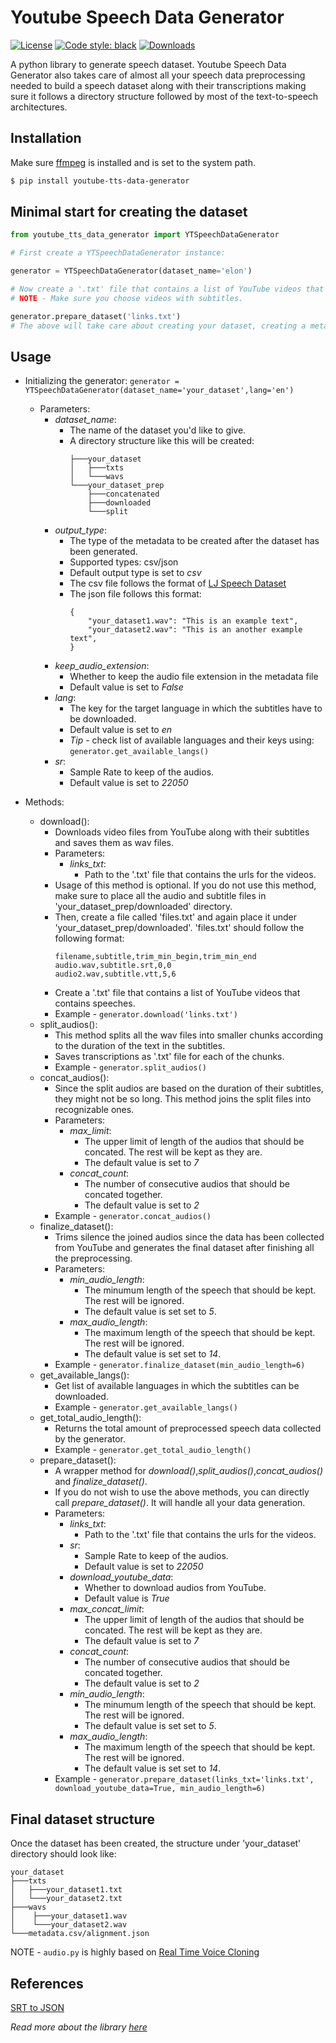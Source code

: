 # Youtube Speech Data Generator

[![License](https://img.shields.io/badge/License-MIT-blue.svg)](https://en.wikipedia.org/wiki/MIT_License)
[![Code style: black](https://img.shields.io/badge/code%20style-black-000000.svg)](https://github.com/psf/black)
[![Downloads](https://pepy.tech/badge/youtube-tts-data-generator)](https://pepy.tech/project/youtube-tts-data-generator)

A python library to generate speech dataset. Youtube Speech Data Generator also takes care of almost all your speech data preprocessing needed to build a speech dataset along with their transcriptions making sure it follows a directory structure followed by most of the text-to-speech architectures.

## Installation
Make sure [ffmpeg](https://ffmpeg.org/download.html#get-packages) is installed and is set to the system path.

```bash
$ pip install youtube-tts-data-generator
```

## Minimal start for creating the dataset

```python
from youtube_tts_data_generator import YTSpeechDataGenerator

# First create a YTSpeechDataGenerator instance:

generator = YTSpeechDataGenerator(dataset_name='elon')

# Now create a '.txt' file that contains a list of YouTube videos that contains speeches.
# NOTE - Make sure you choose videos with subtitles.

generator.prepare_dataset('links.txt')
# The above will take care about creating your dataset, creating a metadata file and trimming silence from the audios.

```

## Usage
<!--ts-->
- Initializing the generator:
  ```generator = YTSpeechDataGenerator(dataset_name='your_dataset',lang='en')```
  - Parameters:
    - *dataset_name*: 
      - The name of the dataset you'd like to give. 
      - A directory structure like this will be created:
        ```
        ├───your_dataset
        │   ├───txts
        │   └───wavs
        └───your_dataset_prep
            ├───concatenated
            ├───downloaded
            └───split
        ```
    - *output_type*: 
      - The type of the metadata to be created after the dataset has been generated.
      - Supported types: csv/json
      - Default output type is set to *csv*
      - The csv file follows the format of [LJ Speech Dataset](https://keithito.com/LJ-Speech-Dataset/)
      - The json file follows this format:
        ```
        {
            "your_dataset1.wav": "This is an example text",
            "your_dataset2.wav": "This is an another example text",
        }
        ```
    - *keep_audio_extension*:
      - Whether to keep the audio file extension in the metadata file
      - Default value is set to *False*
    - *lang*:
      - The key for the target language in which the subtitles have to be downloaded.
      - Default value is set to *en*
      - *Tip* - check list of available languages and their keys using: `generator.get_available_langs()`
    - *sr*:
      - Sample Rate to keep of the audios.
      - Default value is set to *22050*
 
- Methods:
  - download():
    - Downloads video files from YouTube along with their subtitles and saves them as wav files.
    - Parameters:
      - *links_txt*:
        - Path to the '.txt' file that contains the urls for the videos.
    - Usage of this method is optional. If you do not use this method, make sure to place all the audio and subtitle files in 'your_dataset_prep/downloaded' directory. 
    - Then, create a file called 'files.txt' and again place it under 'your_dataset_prep/downloaded'.
      'files.txt' should follow the following format:
      ```
      filename,subtitle,trim_min_begin,trim_min_end
      audio.wav,subtitle.srt,0,0
      audio2.wav,subtitle.vtt,5,6
      ```
    - Create a '.txt' file that contains a list of YouTube videos that contains speeches.
    - Example - ```generator.download('links.txt')```
  - split_audios():
    - This method splits all the wav files into smaller chunks according to the duration of the text in the subtitles.
    - Saves transcriptions as '.txt' file for each of the chunks.
    - Example - ```generator.split_audios()```
  - concat_audios():
    - Since the split audios are based on the duration of their subtitles, they might not be so long. This method joins the split files into recognizable ones.
    - Parameters:
      - *max_limit*: 
        - The upper limit of length of the audios that should be concated. The rest will be kept as they are.
        - The default value is set to *7*
      - *concat_count*: 
        - The number of consecutive audios that should be concated together. 
        - The default value is set to *2*
    - Example - ```generator.concat_audios()```
  - finalize_dataset():
    - Trims silence the joined audios since the data has been collected from YouTube and generates the final dataset after finishing all the preprocessing.
    - Parameters:
      - *min_audio_length*:
        - The minumum length of the speech that should be kept. The rest will be ignored.
        - The default value is set set to *5*.
      - *max_audio_length*:
        - The maximum length of the speech that should be kept. The rest will be ignored.
        - The default value is set set to *14*.        
    - Example - ```generator.finalize_dataset(min_audio_length=6)```
  - get_available_langs():
    - Get list of available languages in which the subtitles can be downloaded.
    - Example - ```generator.get_available_langs()```
  - get_total_audio_length():
    - Returns the total amount of preprocessed speech data collected by the generator.
    - Example - ```generator.get_total_audio_length()```
  - prepare_dataset():
    - A wrapper method for *download()*,*split_audios()*,*concat_audios()* and *finalize_dataset()*.
    - If you do not wish to use the above methods, you can directly call *prepare_dataset()*. It will handle all your data generation.
    - Parameters:
      - *links_txt*:
        - Path to the '.txt' file that contains the urls for the videos.
      - *sr*:
        - Sample Rate to keep of the audios.
        - Default value is set to *22050*  
      - *download_youtube_data*:
        - Whether to download audios from YouTube.
        - Default value is *True*
      - *max_concat_limit*: 
        - The upper limit of length of the audios that should be concated. The rest will be kept as they are.
        - The default value is set to *7*
      - *concat_count*: 
        - The number of consecutive audios that should be concated together. 
        - The default value is set to *2*
      - *min_audio_length*:
        - The minumum length of the speech that should be kept. The rest will be ignored.
        - The default value is set set to *5*.        
      - *max_audio_length*:
        - The maximum length of the speech that should be kept. The rest will be ignored.
        - The default value is set set to *14*.        
    - Example - ```generator.prepare_dataset(links_txt='links.txt',
                                             download_youtube_data=True,
                                             min_audio_length=6)```
<!--te-->

## Final dataset structure
Once the dataset has been created, the structure under 'your_dataset' directory should look like:
```
your_dataset
├───txts
│   ├───your_dataset1.txt
│   └───your_dataset2.txt
├───wavs
│    ├───your_dataset1.wav
│    └───your_dataset2.wav
└───metadata.csv/alignment.json
```

NOTE - `audio.py` is highly based on [Real Time Voice Cloning](https://github.com/CorentinJ/Real-Time-Voice-Cloning/blob/master/encoder/audio.py)

## References
[SRT to JSON](https://github.com/pgrabovets/srt-to-json)

*Read more about the library [here](https://het-pandya.medium.com/creating-your-own-text-to-speech-dataset-from-youtube-1b157c34fb49)*
